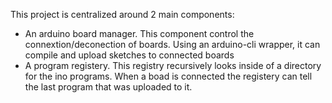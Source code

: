 
This project is centralized around 2 main components:
- An arduino board manager. 
This component control the connextion/deconection of boards.
Using an arduino-cli wrapper, it can compile and upload sketches to connected boards
- A program registery.
This registry recursively looks inside of a directory for the ino programs.
When a boad is connected the registery can tell the last program that was uploaded to it.